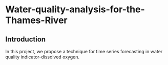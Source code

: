 # Water-quality-analysis-for-the-Thames-River

## Introduction
In this project, we propose a technique for time series forecasting in water quality indicator-dissolved oxygen. 
